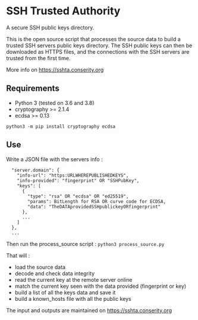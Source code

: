 
# SSH Trusted Authority

A secure SSH public keys directory.

This is the open source script that processes the source data to build a trusted SSH servers public keys directory. The SSH public keys can then be downloaded as HTTPS files, and the connections with the SSH servers are trusted from the first time.

More info on https://sshta.conserity.org


## Requirements

* Python 3 (tested on 3.6 and 3.8)
* cryptography >= 2.1.4
* ecdsa >= 0.13

`python3 -m pip install cryptography ecdsa`

## Use

Write a JSON file with the servers info :

```
  "server.domain": {
    "info-url": "https:URLWHEREPUBLISHEDKEYS",
    "info-provided": "fingerprint" OR "SSHPubKey",
    "keys": [
      {
        "type": "rsa" OR "ecdsa" OR "ed25519",
        "params": BitLength for RSA OR curve code for ECDSA,
        "data": "TheDATAprovidedSSHpublickeyORfingerprint"
      },
      ...
    ]
  },
  ...
```

Then run the process_source script : `python3 process_source.py`

That will :

* load the source data
* decode and check data integrity
* read the current key at the remote server online
* match the current key seen with the data provided (fingerprint or key)
* build a list of all the keys data and save it
* build a known_hosts file with all the public keys

The input and outputs are maintained on https://sshta.conserity.org
